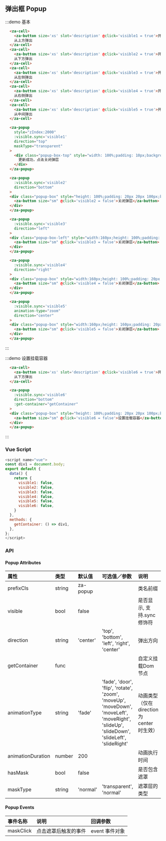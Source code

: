 

## 弹出框 Popup

:::demo 基本
```html
  <za-cell>
    <za-button size='xs' slot='description' @click='visible1 = true'>开启</za-button>
    从上方弹出
  </za-cell>
  <za-cell>
    <za-button size='xs' slot='description' @click='visible2 = true'>开启</za-button>
    从下方弹出
  </za-cell>
  <za-cell>
    <za-button size='xs' slot='description' @click='visible3 = true'>开启</za-button>
    从左侧弹出
  </za-cell>
  <za-cell>
    <za-button size='xs' slot='description' @click='visible4 = true'>开启</za-button>
    从右侧弹出
  </za-cell>
  <za-cell>
    <za-button size='xs' slot='description' @click='visible5 = true'>开启</za-button>
    从中间弹出
  </za-cell>

  <za-popup
    style="zIndex:2000"
    :visible.sync='visible1'
    direction="top"
    maskType="transparent"
  >
    <div class="popup-box-top" style="width: 100%;padding: 10px;background: rgba(0,0,0,.7);color: #fff;font-size: 14px;text-align: center;" @click="visible1 = false">
      更新成功，点击关闭弹层
    </div>
  </za-popup>

  <za-popup
    :visible.sync='visible2'
    direction="bottom"
  >
  <div class="popup-box" style="height: 100%;padding: 20px 20px 100px;background: #fff;">
    <za-button size="sm" @click='visible2 = false'>关闭弹层</za-button>
  </div>
  </za-popup>

  <za-popup
    :visible.sync='visible3'
    direction="left"
  >
  <div class="popup-box-left" style="width:160px;height: 100%;padding: 20px 20px 100px;background: #fff;">
    <za-button size="sm" @click='visible3 = false'>关闭弹层</za-button>
  </div>
  </za-popup>

  <za-popup
    :visible.sync='visible4'
    direction="right"
  >
  <div class="popup-box" style="width:160px;height: 100%;padding: 20px 20px 100px;background: #fff;">
    <za-button size="sm" @click='visible4 = false'>关闭弹层</za-button>
  </div>
  </za-popup>

  <za-popup
    :visible.sync='visible5'
    animation-type="zoom"
    direction="center"
  >
  <div class="popup-box" style="width:160px;height: 160px;padding: 20px;background: #fff;display: flex;justify-content: center;align-items: center;">
    <za-button size="sm" @click='visible5 = false'>关闭弹层</za-button>
  </div>
  </za-popup>
```
:::

:::demo 设置挂载容器
```html
  <za-cell>
    <za-button size='xs' slot='description' @click='visible6 = true'>开启</za-button>
    从下方弹出
  </za-cell>

  <za-popup
    :visible.sync='visible6'
    direction="bottom"
    :get-container="getContainer"
  >
  <div class="popup-box" style="height: 100%;padding: 20px 20px 100px;background: #fff;">
    <za-button size="sm" @click='visible6 = false'>设置挂载容器</za-button>
  </div>
  </za-popup>
```
:::

### Vue Script
```javascript
<script name="vue">
const div1 = document.body;
export default {
  data() {
    return {
      visible1: false,
      visible2: false,
      visible3: false,
      visible4: false,
      visible5: false,
      visible6: false,
    }
  },
  methods: {
    getContainer: () => div1,
  },
};
</script>
```

### API

#### Popup Attributes

| 属性 | 类型 | 默认值 | 可选值／参数 | 说明 |
| :--- | :--- | :--- | :--- | :--- |
| prefixCls | string | za-popup | | 类名前缀 |
| visible | bool | false | | 是否显示, 支持.sync修饰符 |
| direction | string | 'center' | 'top', 'bottom', 'left', 'right', 'center' | 弹出方向 |
| getContainer | func |  | | 自定义挂载Dom节点 |
| animationType | string | 'fade' | 'fade', 'door', 'flip', 'rotate', 'zoom', 'moveUp', 'moveDown', 'moveLeft', 'moveRight', 'slideUp', 'slideDown', 'slideLeft', 'slideRight' | 动画类型（仅在 direction 为 center 时生效） |
| animationDuration | number | 200 | | 动画执行时间 |
| hasMask | bool | false | | 是否包含遮罩 |
| maskType | string | 'normal' | 'transparent', 'normal' | 遮罩层的类型 |

#### Popup Events
| 事件名称 | 说明 | 回调参数 |
| :--- | :--- | :--- |
| maskClick | 点击遮罩后触发的事件 | event 事件对象 |
